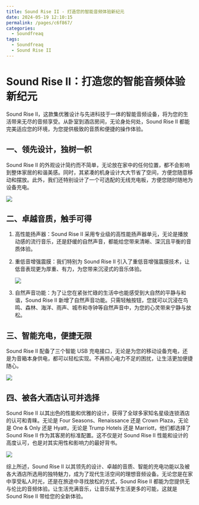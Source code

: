 ```yaml
---
title: Sound Rise II - 打造您的智能音频体验新纪元
date: 2024-05-19 12:10:15
permalink: /pages/c6f867/
categories: 
  - Soundfreaq
tags: 
  - Soundfreaq
  - Sound Rise II
---
```


# Sound Rise II：打造您的智能音频体验新纪元

Sound Rise II，这款集优雅设计与先进科技于一体的智能音频设备，将为您的生活带来无尽的音频享受。从卧室到酒店房间，无论身处何处，Sound Rise II 都能完美适应您的环境，为您提供极致的音质和便捷的操作体验。

## 一、领先设计，独树一帜

Sound Rise II 的外观设计简约而不简单，无论放在家中的任何位置，都不会影响到整体家居的和谐美感。同时，其紧凑的机身设计大大节省了空间，方便您随意移动和摆放。此外，我们还特别设计了一个可选配的无线充电板，方便您随时随地为设备充电。

![](https://image.marapython.com/h5.jpg)

## 二、卓越音质，触手可得

1. 高性能扬声器：Sound Rise II 采用专业级的高性能扬声器单元，无论是播放动感的流行音乐，还是舒缓的自然声音，都能给您带来清晰、深沉且平衡的音质体验。

2. 重低音增强震膜：我们特别为 Sound Rise II 引入了重低音增强震膜技术，让低音表现更为厚重、有力，为您带来沉浸式的音乐体验。

   ![](https://image.marapython.com/h8.jpg)

3. 自然声音功能：为了让您在紧张忙碌的生活中也能感受到大自然的平静与和谐，Sound Rise II 新增了自然声音功能。只需轻触按钮，您就可以沉浸在鸟鸣、森林、海洋、雨声、城市和寺钟等自然声音中，为您的心灵带来宁静与放松。

## 三、智能充电，便捷无限

Sound Rise II 配备了三个智能 USB 充电接口，无论是为您的移动设备充电，还是为音箱本身供电，都可以轻松实现。不再担心电力不足的困扰，让生活更加便捷随心。

![](https://image.marapython.com/h2.jpg)

## 四、被各大酒店认可并选择

Sound Rise II 以其出色的性能和优雅的设计，获得了全球多家知名星级连锁酒店的认可和青睐。无论是 Four Seasons、Renaissance 还是 Crown Plaza，无论是 One & Only 还是 Hyatt，无论是 Trump Hotels 还是 Marriott，他们都选择了 Sound Rise II 作为其客房的标准配置。这不仅是对 Sound Rise II 性能和设计的高度认可，也是对其实用性和影响力的最好背书。

![](https://image.marapython.com/j1.jpg)

综上所述，Sound Rise II 以其领先的设计、卓越的音质、智能的充电功能以及被各大酒店所选用的独特魅力，成为了现代生活空间的理想音频设备。无论您是在家中享受私人时光，还是在旅途中寻找放松的方式，Sound Rise II 都能为您提供无与伦比的音频体验。让生活充满音乐，让音乐赋予生活更多的可能，这就是 Sound Rise II 带给您的全新体验。



